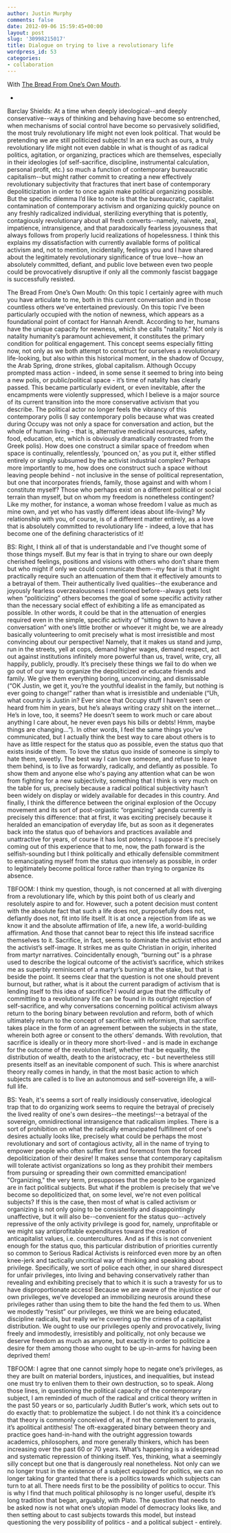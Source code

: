 ```yaml
---
author: Justin Murphy
comments: false
date: 2012-09-06 15:59:45+00:00
layout: post
slug: '30998215017'
title: Dialogue on trying to live a revolutionary life
wordpress_id: 53
categories:
- collaboration
---
```


With [The Bread From One’s Own Mouth][1].

*  
  
Barclay Shields: At a time when deeply ideological--and deeply conservative--ways of thinking and behaving have become so entrenched, when mechanisms of social control have become so pervasively solidified, the most truly revolutionary life might not even look political. That would be pretending we are still politicized subjects! In an era such as ours, a truly revolutionary life might not even dabble in what is thought of as radical politics, agitation, or organizing, practices which are themselves, especially in their ideologies (of self-sacrifice, discipline, instrumental calculation, personal profit, etc.) so much a function of contemporary bureaucratic capitalism--but might rather commit to creating a new effectively revolutionary subjectivity that fractures that inert base of contemporary depoliticization in order to once again make political organizing possible. But the specific dilemma I’d like to note is that the bureaucratic, capitalist contamination of contemporary activism and organizing quickly pounce on any freshly radicalized individual, sterilizing everything that is potently, contagiously revolutionary about all fresh converts--namely, naivete, zeal, impatience, intransigence, and that paradoxically fearless joyousness that always follows from properly lucid realizations of hopelessness. I think this explains my dissatisfaction with currently available forms of political activism and, not to mention, incidentally, feelings you and I have shared about the legitimately revolutionary significance of true love--how an absolutely committed, defiant, and public love between even two people could be provocatively disruptive if only all the commonly fascist baggage is successfully resisted.  
  
The Bread From One’s Own Mouth: On this topic I certainly agree with much you have articulate to me, both in this current conversation and in those countless others we’ve entertained previously. On this topic I’ve been particularly occupied with the notion of newness, which appears as a foundational point of contact for Hannah Arendt. According to her, humans have the unique capacity for newness, which she calls "natality.” Not only is natality humanity’s paramount achievement, it constitutes the primary condition for political engagement. This concept seems especially fitting now, not only as we both attempt to construct for ourselves a revolutionary life-looking, but also within this historical moment, in the shadow of Occupy, the Arab Spring, drone strikes, global capitalism. Although Occupy prompted mass action - indeed, in some sense it seemed to bring into being a new polis, or public/political space - it’s time of natality has clearly passed. This became particularly evident, or even inevitable, after the encampments were violently suppressed, which I believe is a major source of its current transition into the more conservative activism that you describe. The political actor no longer feels the vibrancy of this contemporary polis (I say contemporary polis because what was created during Occupy was not only a space for conversation and action, but the whole of human living - that is, alternative medicinal resources, safety, food, education, etc, which is obviously dramatically contrasted from the Greek polis). How does one construct a similar space of freedom when space is continually, relentlessly, ‘pounced on,’ as you put it, either stifled entirely or simply subsumed by the activist industrial complex? Perhaps more importantly to me, how does one construct such a space without leaving people behind - not inclusive in the sense of political representation, but one that incorporates friends, family, those against and with whom I constitute myself? Those who perhaps exist on a different political or social terrain than myself, but on whom my freedom is nonetheless contingent? Like my mother, for instance, a woman whose freedom I value as much as mine own, and yet who has vastly different ideas about life-living? My relationship with you, of course, is of a different matter entirely, as a love that is absolutely committed to revolutionary life - indeed, a love that has become one of the defining characteristics of it!  
  
BS: Right, I think all of that is understandable and I’ve thought some of those things myself. But my fear is that in trying to share our own deeply cherished feelings, positions and visions with others who don’t share them but who might if only we could communicate them--my fear is that it might practically require such an attenuation of them that it effectively amounts to a betrayal of them. Their authentically lived qualities--the exuberance and joyously fearless overzealousness I mentioned before--always gets lost when “politicizing” others becomes the goal of some specific activity rather than the necessary social effect of exhibiting a life as emancipated as possible. In other words, it could be that in the attenuation of energies required even in the simple, specific activity of “sitting down to have a conversation” with one’s little brother or whoever it might be, we are already basically volunteering to omit precisely what is most irresistible and most convincing about our perspective! Namely, that it makes us stand and jump, run in the streets, yell at cops, demand higher wages, demand respect, act out against institutions infinitely more powerful than us, travel, write, cry, all happily, publicly, proudly. It’s precisely these things we fail to do when we go out of our way to organize the depoliticized or educate friends and family. We give them everything boring, unconvincing, and dismissable (“OK Justin, we get it, you’re the youthful idealist in the family, but nothing is ever going to change!” rather than what is irresistible and undeniable (“Uh, what country is Justin in? Ever since that Occupy stuff I haven’t seen or heard from him in years, but he’s always writing crazy shit on the internet… He’s in love, too, it seems? He doesn’t seem to work much or care about anything I care about, he never even pays his bills or debts! Hmm, maybe things are changing…”). In other words, I feel the same things you’ve communicated, but I actually think the best way to care about others is to have as little respect for the status quo as possible, even the status quo that exists inside of them. To love the status quo inside of someone is simply to hate them, sweetly. The best way I can love someone, and refuse to leave them behind, is to live as forwardly, radically, and defiantly as possible. To show them and anyone else who's paying any attention what can be won from fighting for a new subjectivity, something that I think is very much on the table for us, precisely because a radical political subjectivity hasn’t been widely on display or widely available for decades in this country. And finally, I think the difference between the original explosion of the Occupy movement and its sort of post-orgiastic “organizing” agenda currently is precisely this difference: that at first, it was exciting precisely because it heralded an emancipation of everyday life, but as soon as it degenerates back into the status quo of behaviors and practices available and unattractive for years, of course it has lost potency. I suppose it's precisely coming out of this experience that to me, now, the path forward is the selfish-sounding but I think politically and ethically defensible commitment to emancipating myself from the status quo intensely as possible, in order to legitimately become political force rather than trying to organize its absence.  
  
TBFOOM: I think my question, though, is not concerned at all with diverging from a revolutionary life, which by this point both of us clearly and resolutely aspire to and for. However, such a potent decision must content with the absolute fact that such a life does not, purposefully does not, defiantly does not, fit into life itself. It is at once a rejection from life as we know it and the absolute affirmation of life, a new life, a world-building affirmation. And those that cannot bear to reject this life instead sacrifice themselves to it. Sacrifice, in fact, seems to dominate the activist ethos and the activist’s self-image. It strikes me as quite Christian in origin, inherited from martyr narratives. Coincidentally enough, “burning out” is a phrase used to describe the logical outcome of the activist’s sacrifice, which strikes me as superbly reminiscent of a martyr’s burning at the stake, but that is beside the point. It seems clear that the question is not one should prevent burnout, but rather, what is it about the current paradigm of activism that is lending itself to this idea of sacrifice? I would argue that the difficulty of committing to a revolutionary life can be found in its outright rejection of self-sacrifice, and why conversations concerning political activism always return to the boring binary between revolution and reform, both of which ultimately return to the concept of sacrifice: with reformism, that sacrifice takes place in the form of an agreement between the subjects in the state, wherein both agree or consent to the others’ demands. With revolution, that sacrifice is ideally or in theory more short-lived - and is made in exchange for the outcome of the revolution itself, whether that be equality, the distribution of wealth, death to the aristocracy, etc - but nevertheless still presents itself as an inevitable component of such. This is where anarchist theory really comes in handy, in that the most basic action to which subjects are called is to live an autonomous and self-sovereign life, a will-full life.  
  
BS: Yeah, it's seems a sort of really insidiously conservative, ideological trap that to do organizing work seems to require the betrayal of precisely the lived reality of one's own desires--the meetings!--a betrayal of the sovereign, omnidirectional intransigence that radicalism implies. There is a sort of prohibition on what the radically emancipated fulfillment of one's desires actually looks like, precisely what could be perhaps the most revolutionary and sort of contagious activity, all in the name of trying to empower people who often suffer first and foremost from the forced depoliticization of their desire! It makes sense that contemporary capitalism will tolerate activist organizations so long as they prohibit their members from pursuing or spreading their own committed emancipation! "Organizing," the very term, presupposes that the people to be organized are in fact political subjects. But what if the problem is precisely that we've become so depoliticized that, on some level, we're not even political subjects? If this is the case, then most of what is called activism or organizing is not only going to be consistently and disappointingly unaffective, but it will also be--convenient for the status quo--actively repressive of the only activity privilege is good for, namely, unprofitable or we might say antiprofitable expenditures toward the creation of anticapitalist values, i.e. countercultures. And as if this is not convenient enough for the status quo, this particular distribution of priorities currently so common to Serious Radical Activists is reinforced even more by an often knee-jerk and tactically uncritical way of thinking and speaking about privilege. Specifically, we sort of police each other, in our shared disrespect for unfair privileges, into living and behaving conservatively rather than revealing and exhibiting precisely that to which it is such a travesty for us to have disproportionate access! Because we are aware of the injustice of our own privileges, we’ve developed an immobilizing neurosis around these privileges rather than using them to bite the hand the fed them to us. When we modestly “resist” our privileges, we think we are being educated, discipline radicals, but really we’re covering up the crimes of a capitalist distribution. We ought to use our privileges openly and provocatively, living freely and immodestly, irresistibly and politically, not only because we deserve freedom as much as anyone, but exactly in order to politicize a desire for them among those who ought to be up-in-arms for having been deprived them!  
  
TBFOOM: I agree that one cannot simply hope to negate one’s privileges, as they are built on material borders, injustices, and inequalities, but instead one must try to enliven them to their own destruction, so to speak. Along those lines, in questioning the political capacity of the contemporary subject, I am reminded of much of the radical and critical theory written in the past 50 years or so, particularly Judith Butler's work, which sets out to do exactly that: to problematize the subject. I do not think it’s a coincidence that theory is commonly conceived of as, if not the complement to praxis, it’s apolitical antithesis! The oft-exaggerated binary between theory and practice goes hand-in-hand with the outright aggression towards academics, philosophers, and more generally thinkers, which has been increasing over the past 60 or 70 years. What’s happening is a widespread and systematic repression of thinking itself. Yes, thinking, what a seemingly silly concept but one that is dangerously real nonetheless. Not only can we no longer trust in the existence of a subject equipped for politics, we can no longer taking for granted that there is a politics towards which subjects can turn to at all. There needs first to be the possibility of politics to occur. This is why I find that much political philosophy is no longer useful, despite it’s long tradition that began, arguably, with Plato. The question that needs to be asked now is not what one’s utopian model of democracy looks like, and then setting about to cast subjects towards this model, but instead questioning the very possibility of politics - and a political subject - entirely.

[1]:	http://thebreadfromonesownmouth.tumblr.com